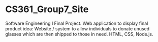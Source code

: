 # CS361_Group7_Site
Software Engineering I Final Project. Web application to display final product idea: Website / system to allow individuals to donate unused glasses which are then shipped to those in need. HTML, CSS, Node.js.
